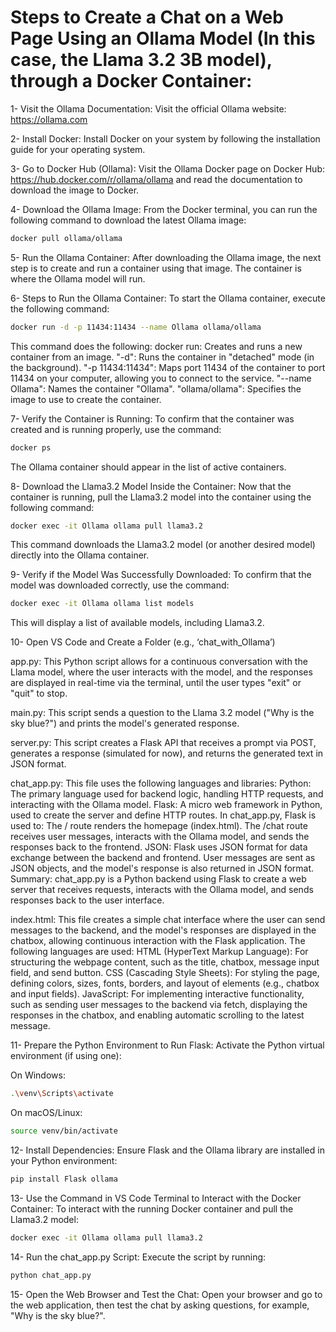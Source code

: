 # Steps to Create a Chat on a Web Page Using an Ollama Model (In this case, the Llama 3.2 3B model), through a Docker Container:

1- Visit the Ollama Documentation: Visit the official Ollama website: https://ollama.com

2- Install Docker: Install Docker on your system by following the installation guide for your operating system.

3- Go to Docker Hub (Ollama): Visit the Ollama Docker page on Docker Hub: https://hub.docker.com/r/ollama/ollama and read the documentation to download the image to Docker.

4- Download the Ollama Image: From the Docker terminal, you can run the following command to download the latest Ollama image:
```bash
docker pull ollama/ollama
```  

5- Run the Ollama Container: After downloading the Ollama image, the next step is to create and run a container using that image. The container is where the Ollama model will run.

6- Steps to Run the Ollama Container:
To start the Ollama container, execute the following command:
```bash
docker run -d -p 11434:11434 --name Ollama ollama/ollama
```  

This command does the following:
docker run: Creates and runs a new container from an image.
"-d": Runs the container in "detached" mode (in the background).
"-p 11434:11434": Maps port 11434 of the container to port 11434 on your computer, allowing you to connect to the service.
"--name Ollama": Names the container "Ollama".
"ollama/ollama": Specifies the image to use to create the container.

7- Verify the Container is Running:
To confirm that the container was created and is running properly, use the command:
```bash
docker ps
```
The Ollama container should appear in the list of active containers.

8- Download the Llama3.2 Model Inside the Container:
Now that the container is running, pull the Llama3.2 model into the container using the following command:
```bash
docker exec -it Ollama ollama pull llama3.2
```
This command downloads the Llama3.2 model (or another desired model) directly into the Ollama container.

9- Verify if the Model Was Successfully Downloaded:
To confirm that the model was downloaded correctly, use the command:
```bash
docker exec -it Ollama ollama list models
```
This will display a list of available models, including Llama3.2.

10- Open VS Code and Create a Folder (e.g., ‘chat_with_Ollama’)

app.py:
This Python script allows for a continuous conversation with the Llama model, where the user interacts with the model, and the responses are displayed in real-time via the terminal, until the user types "exit" or "quit" to stop.

main.py:
This script sends a question to the Llama 3.2 model ("Why is the sky blue?") and prints the model's generated response.

server.py:
This script creates a Flask API that receives a prompt via POST, generates a response (simulated for now), and returns the generated text in JSON format.

chat_app.py:
This file uses the following languages and libraries:
Python: The primary language used for backend logic, handling HTTP requests, and interacting with the Ollama model.
Flask: A micro web framework in Python, used to create the server and define HTTP routes. In chat_app.py, Flask is used to:
The / route renders the homepage (index.html).
The /chat route receives user messages, interacts with the Ollama model, and sends the responses back to the frontend.
JSON: Flask uses JSON format for data exchange between the backend and frontend. User messages are sent as JSON objects, and the model's response is also returned in JSON format. Summary: chat_app.py is a Python backend using Flask to create a web server that receives requests, interacts with the Ollama model, and sends responses back to the user interface.

index.html:
This file creates a simple chat interface where the user can send messages to the backend, and the model's responses are displayed in the chatbox, allowing continuous interaction with the Flask application.
The following languages are used:
HTML (HyperText Markup Language): For structuring the webpage content, such as the title, chatbox, message input field, and send button.
CSS (Cascading Style Sheets): For styling the page, defining colors, sizes, fonts, borders, and layout of elements (e.g., chatbox and input fields).
JavaScript: For implementing interactive functionality, such as sending user messages to the backend via fetch, displaying the responses in the chatbox, and enabling automatic scrolling to the latest message.

11- Prepare the Python Environment to Run Flask:
Activate the Python virtual environment (if using one):

On Windows:
```bash
.\venv\Scripts\activate
```

On macOS/Linux:
```bash
source venv/bin/activate
```

12- Install Dependencies:
Ensure Flask and the Ollama library are installed in your Python environment:
```bash
pip install Flask ollama
```

13- Use the Command in VS Code Terminal to Interact with the Docker Container:
To interact with the running Docker container and pull the Llama3.2 model:
```bash
docker exec -it Ollama ollama pull llama3.2
```

14- Run the chat_app.py Script:
Execute the script by running:
```bash
python chat_app.py
```

15- Open the Web Browser and Test the Chat:
Open your browser and go to the web application, then test the chat by asking questions, for example, "Why is the sky blue?".

